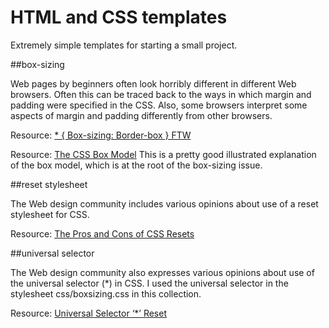 HTML and CSS templates
======================

Extremely simple templates for starting a small project.

##box-sizing

Web pages by beginners often look horribly different in different Web browsers. Often this can be traced back to the ways in which margin and padding were specified in the CSS. Also, some browsers interpret some aspects of margin and padding differently from other browsers. 

Resource: [* { Box-sizing: Border-box } FTW](http://www.paulirish.com/2012/box-sizing-border-box-ftw/)

Resource: [The CSS Box Model](http://css-tricks.com/the-css-box-model/) This is a pretty good illustrated explanation of the box model, which is at the root of the box-sizing issue. 

##reset stylesheet

The Web design community includes various opinions about use of a reset stylesheet for CSS.

Resource: [The Pros and Cons of CSS Resets](http://www.vanseodesign.com/css/css-resets-pros-cons/)

##universal selector

The Web design community also expresses various opinions about use of the universal selector (*) in CSS. I used the universal selector in the stylesheet css/boxsizing.css in this collection.

Resource: [Universal Selector ‘*’ Reset](http://www.cssreset.com/scripts/universal-selector-css-reset/)


